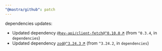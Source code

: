 ```yaml
---
"@mastra/github": patch
---
```

dependencies updates:
  - Updated dependency [`@hey-api/client-fetch@^0.10.0` ↗︎](https://www.npmjs.com/package/@hey-api/client-fetch/v/0.10.0) (from `^0.3.4`, in `dependencies`)
  - Updated dependency [`zod@^3.24.3` ↗︎](https://www.npmjs.com/package/zod/v/3.24.3) (from `^3.24.2`, in `dependencies`)
